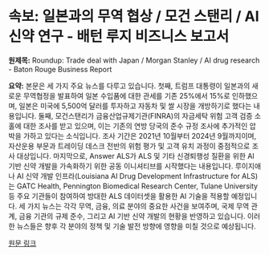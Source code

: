 # 속보: 일본과의 무역 협상 / 모건 스탠리 / AI 신약 연구 - 배턴 루지 비즈니스 보고서

**원제목:** Roundup: Trade deal with Japan / Morgan Stanley / AI drug research - Baton Rouge Business Report

**요약:** 본문은 세 가지 주요 뉴스를 다루고 있습니다. 첫째, 트럼프 대통령이 일본과의 새로운 무역협정을 발표하여 일본 수입품에 대한 관세를 기존 25%에서 15%로 인하했으며, 일본은 미국에 5,500억 달러를 투자하고 자동차 및 쌀 시장을 개방하기로 했다는 내용입니다. 둘째, 모건스탠리가 금융산업규제기관(FINRA)의 자금세탁 위험 고객 검증 소홀에 대한 조사를 받고 있으며, 이는 기존의 연방 당국의 준수 규정 조사에 추가적인 압박을 가하고 있다는 소식입니다. 조사 기간은 2021년 10월부터 2024년 9월까지이며, 자산운용 부문과 트레이딩 데스크 전반의 위험 평가 및 고객 유치 과정이 중점적으로 조사 대상입니다. 마지막으로, Answer ALS가 ALS 및 기타 신경퇴행성 질환을 위한 AI 기반 신약 개발을 가속화하기 위한 공동 이니셔티브를 시작했다는 내용입니다.  루이지애나 AI 신약 개발 인프라(Louisiana AI Drug Development Infrastructure for ALS)는 GATC Health, Pennington Biomedical Research Center, Tulane University 등 주요 기관들이 참여하여 방대한 ALS 데이터셋을 활용한 AI 기술을 적용할 예정입니다.  세 가지 뉴스는 각각 무역, 금융, 의료 분야의 중요한 사건을 보여주며, 국제 무역 관계, 금융 기관의 규제 준수, 그리고 AI 기반 신약 개발의 현황을 반영하고 있습니다.  이러한 뉴스들은 향후 각 분야의 정책 및 기술 발전 방향에 영향을 미칠 것으로 예상됩니다.

[원문 링크](https://www.businessreport.com/article/roundup-trade-deal-with-japan-morgan-stanley-ai-drug-research)
